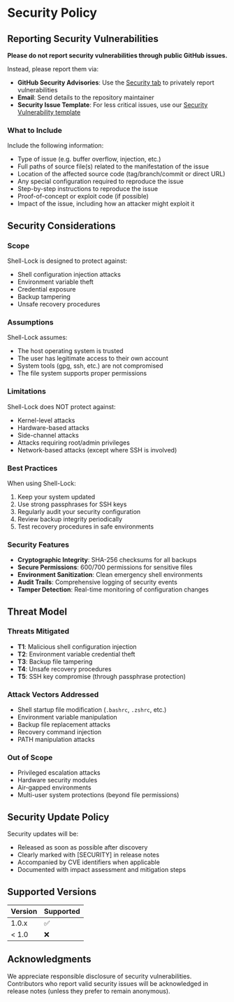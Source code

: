 # Security Policy

## Reporting Security Vulnerabilities

**Please do not report security vulnerabilities through public GitHub issues.**

Instead, please report them via:

- **GitHub Security Advisories**: Use the [Security tab](https://github.com/seanepping/shell-lock/security) to privately report vulnerabilities
- **Email**: Send details to the repository maintainer
- **Security Issue Template**: For less critical issues, use our [Security Vulnerability template](.github/ISSUE_TEMPLATE/security-vulnerability.yml)

### What to Include

Include the following information:

- Type of issue (e.g. buffer overflow, injection, etc.)
- Full paths of source file(s) related to the manifestation of the issue
- Location of the affected source code (tag/branch/commit or direct URL)
- Any special configuration required to reproduce the issue
- Step-by-step instructions to reproduce the issue
- Proof-of-concept or exploit code (if possible)
- Impact of the issue, including how an attacker might exploit it

## Security Considerations

### Scope

Shell-Lock is designed to protect against:

- Shell configuration injection attacks
- Environment variable theft
- Credential exposure
- Backup tampering
- Unsafe recovery procedures

### Assumptions

Shell-Lock assumes:

- The host operating system is trusted
- The user has legitimate access to their own account
- System tools (gpg, ssh, etc.) are not compromised
- The file system supports proper permissions

### Limitations

Shell-Lock does NOT protect against:

- Kernel-level attacks
- Hardware-based attacks
- Side-channel attacks
- Attacks requiring root/admin privileges
- Network-based attacks (except where SSH is involved)

### Best Practices

When using Shell-Lock:

1. Keep your system updated
2. Use strong passphrases for SSH keys
3. Regularly audit your security configuration
4. Review backup integrity periodically
5. Test recovery procedures in safe environments

### Security Features

- **Cryptographic Integrity**: SHA-256 checksums for all backups
- **Secure Permissions**: 600/700 permissions for sensitive files
- **Environment Sanitization**: Clean emergency shell environments
- **Audit Trails**: Comprehensive logging of security events
- **Tamper Detection**: Real-time monitoring of configuration changes

## Threat Model

### Threats Mitigated

- **T1**: Malicious shell configuration injection
- **T2**: Environment variable credential theft
- **T3**: Backup file tampering
- **T4**: Unsafe recovery procedures
- **T5**: SSH key compromise (through passphrase protection)

### Attack Vectors Addressed

- Shell startup file modification (`.bashrc`, `.zshrc`, etc.)
- Environment variable manipulation
- Backup file replacement attacks
- Recovery command injection
- PATH manipulation attacks

### Out of Scope

- Privileged escalation attacks
- Hardware security modules
- Air-gapped environments
- Multi-user system protections (beyond file permissions)

## Security Update Policy

Security updates will be:

- Released as soon as possible after discovery
- Clearly marked with [SECURITY] in release notes
- Accompanied by CVE identifiers when applicable
- Documented with impact assessment and mitigation steps

## Supported Versions

| Version | Supported          |
| ------- | ------------------ |
| 1.0.x   | :white_check_mark: |
| < 1.0   | :x:                |

## Acknowledgments

We appreciate responsible disclosure of security vulnerabilities. Contributors who report valid security issues will be acknowledged in release notes (unless they prefer to remain anonymous).

